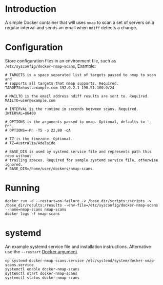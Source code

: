 # Introduction

A simple Docker container that will uses `nmap` to scan a set of servers on a
regular interval and sends an email when `ndiff` detects a change.

# Configuration

Store configuration files in an environment file, such as `/etc/sysconfig/docker-nmap-scans`, Example:

```
# TARGETS is a space separated list of targets passed to nmap to scan and
# supports all targets that nmap supports. Required.
TARGETS=host.example.com 192.0.2.1 198.51.100.0/24

# MAILTO is the email address ndiff results are sent to. Required.
MAILTO=user@example.com

# INTERVAL is the runtime in seconds between scans. Required.
INTERVAL=86400

# OPTIONS is the arguments passed to nmap. Optional, defaults to '-Pn'.
# OPTIONS=-Pn -T5 -p 22,80 -oA

# TZ is the timezone. Optional.
# TZ=Australia/Adelaide

# BASE_DIR is used by systemd service file and represents path this repo without
# trailing spaces. Required for sample systemd service file, otherwise ignored.
# BASE_DIR=/home/user/dockers/nmap-scans
```

# Running

```
docker run -d --restart=on-failure -v /base_dir/scripts:/scripts -v /base_dir/results:/results --env-file=/etc/sysconfig/docker-nmap-scans --name=nmap-scans nmap-scans
docker logs -f nmap-scans
```

# systemd

An example systemd service file and installation instructions. Alternative use the `--restart` [Docker argument](https://docs.docker.com/reference/run/#restart-policies-restart).

```
cp systemd-docker-nmap-scans.service /etc/systemd/system/docker-nmap-scans.service
systemctl enable docker-nmap-scans
systemctl start docker-nmap-scans
systemctl status docker-nmap-scans
```
